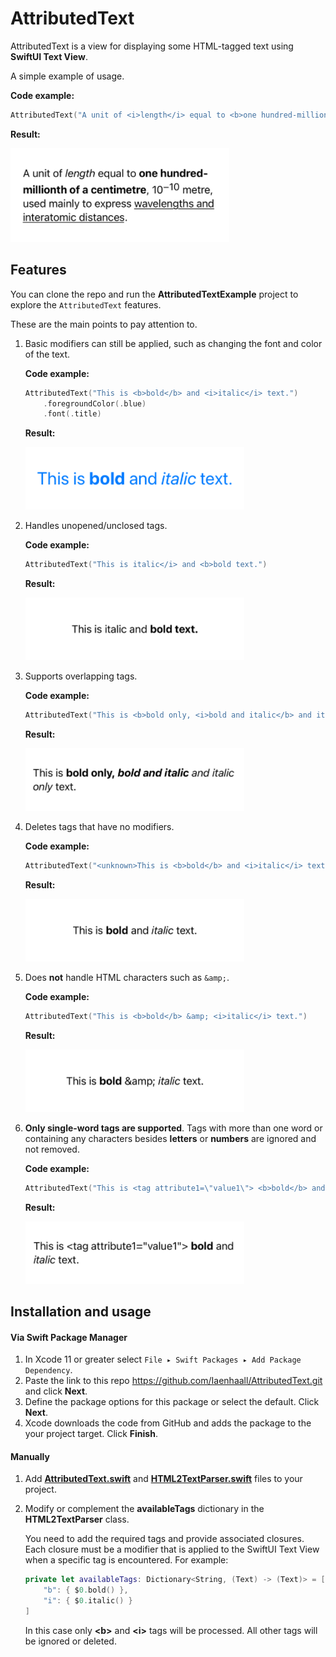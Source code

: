 # AttributedText

AttributedText is a view for displaying some HTML-tagged text using **SwiftUI Text View**.

A simple example of usage.

**Code example:**

```swift
AttributedText("A unit of <i>length</i> equal to <b>one hundred-millionth of a centimetre</b>, 10<sup>−10</sup> metre, used mainly to express <u>wavelengths and interatomic distances</u>.")
```

**Result:**

![Example](./Images/Example.png)



## Features

You can clone the repo and run the **AttributedTextExample** project to explore the `AttributedText` features.

These are the main points to pay attention to.

1. Basic modifiers can still be applied, such as changing the font and color of the text.

   **Code example:**

   ```swift
   AttributedText("This is <b>bold</b> and <i>italic</i> text.")
       .foregroundColor(.blue)
       .font(.title)
   ```

   **Result:**

   ![1 feature](./Images/1%20feature.png)

2. Handles unopened/unclosed tags.

   **Code example:**

   ```swift
   AttributedText("This is italic</i> and <b>bold text.")
   ```

   **Result:**

   ![2 feature](./Images/2%20feature.png)

3. Supports overlapping tags.

   **Code example:**

   ```swift
   AttributedText("This is <b>bold only, <i>bold and italic</b> and italic only</i> text.")
   ```

   **Result:**

   ![3 feature](./Images/3%20feature.png)

4. Deletes tags that have no modifiers.

   **Code example:**

   ```swift
   AttributedText("<unknown>This is <b>bold</b> and <i>italic</i> text.</unknown>")
   ```

   **Result:**

   ![4 feature](./Images/4%20feature.png)
   
5. Does **not** handle HTML characters such as `&amp;`.

   **Code example:**

   ```swift
   AttributedText("This is <b>bold</b> &amp; <i>italic</i> text.")
   ```

   **Result:**

   ![5 feature](./Images/5%20feature.png)
   
6. **Only single-word tags are supported**. Tags with more than one word or containing any characters besides **letters** or **numbers** are ignored and not removed.

   **Code example:**

   ```swift
   AttributedText("This is <tag attribute1=\"value1\"> <b>bold</b> and <i>italic</i> text</tag>.")
   ```

   **Result:**

   ![6 feature](./Images/6%20feature.png)



## Installation and usage

#### Via Swift Package Manager

1. In Xcode 11 or greater select `File ▸ Swift Packages ▸ Add Package Dependency`.
2. Paste the link to this repo https://github.com/Iaenhaall/AttributedText.git and click **Next**.
3. Define the package options for this package or select the default. Click **Next**.
4. Xcode downloads the code from GitHub and adds the package to the your project target. Click **Finish**.

#### Manually

1. Add **[AttributedText.swift](https://github.com/Iaenhaall/AttributedText/blob/master/Sources/AttributedText/AttributedText.swift)** and **[HTML2TextParser.swift](https://github.com/Iaenhaall/AttributedText/blob/master/Sources/AttributedText/HTML2TextParser.swift)** files to your project.

2. Modify or complement the **availableTags** dictionary in the **HTML2TextParser** class.

   You need to add the required tags and provide associated closures. Each closure must be a modifier that is applied to the SwiftUI Text View when a specific tag is encountered. For example:

   ```swift
   private let availableTags: Dictionary<String, (Text) -> (Text)> = [
       "b": { $0.bold() },
       "i": { $0.italic() }
   ]
   ```

   In this case only **\<b\>** and **\<i\>** tags will be processed. All other tags will be ignored or deleted.

